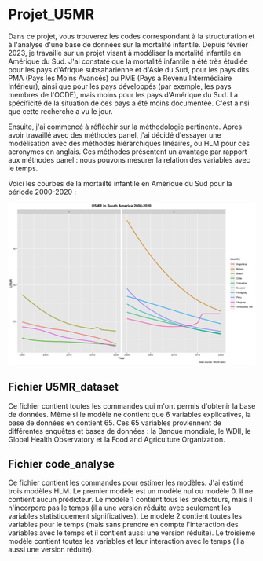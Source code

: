 # Projet_U5MR
Dans ce projet, vous trouverez les codes correspondant à la structuration et à l'analyse d'une base de données sur la mortalité infantile. Depuis février 2023, je travaille sur un projet visant à modéliser la mortalité infantile en Amérique du Sud. J'ai constaté que la mortalité infantile a été très étudiée pour les pays d'Afrique subsaharienne et d'Asie du Sud, pour les pays dits PMA (Pays les Moins Avancés) ou PME (Pays à Revenu Intermédiaire Inférieur), ainsi que pour les pays développés (par exemple, les pays membres de l'OCDE), mais moins pour les pays d'Amérique du Sud. La spécificité de la situation de ces pays a été moins documentée. C'est ainsi que cette recherche a vu le jour.

Ensuite, j'ai commencé à réfléchir sur la méthodologie pertinente. Après avoir travaillé avec des méthodes panel, j'ai décidé d'essayer une modélisation avec des méthodes hiérarchiques linéaires, ou HLM pour ces acronymes en anglais. Ces méthodes présentent un avantage par rapport aux méthodes panel : nous pouvons mesurer la relation des variables avec le temps.

Voici les courbes de la mortailté infantile en Amérique du Sud pour la période 2000-2020 :

![alt text](https://github.com/fbietti/Projet_U5MR/blob/main/plots/plot1.png)



## Fichier U5MR_dataset

Ce fichier contient toutes les commandes qui m'ont permis d'obtenir la base de données. Même si le modèle ne contient que 6 variables explicatives, la base de données en contient 65. Ces 65 variables proviennent de différentes enquêtes et bases de données : la Banque mondiale, le WDII, le Global Health Observatory et la Food and Agriculture Organization. 

## Fichier code_analyse

Ce fichier contient les commandes pour estimer les modèles. J'ai estimé trois modèles HLM. Le premier modèle est un modèle nul ou modèle 0. Il ne contient aucun prédicteur. Le modèle 1 contient tous les prédicteurs, mais il n'incorpore pas le temps (il a une version réduite avec seulement les variables statistiquement significatives). Le modèle 2 contient toutes les variables pour le temps (mais sans prendre en compte l'interaction des variables avec le temps et il contient aussi une version réduite). Le troisième modèle contient toutes les variables et leur interaction avec le temps (il a aussi une version réduite).